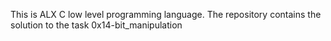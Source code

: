 This is ALX C low level programming language. The repository contains the solution to the task 0x14-bit_manipulation
